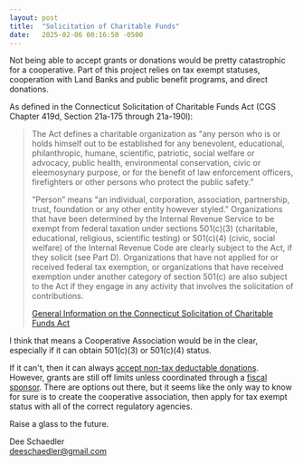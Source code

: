 ```yaml
---
layout: post
title:  "Solicitation of Charitable Funds"
date:   2025-02-06 00:16:50 -0500
---
```


Not being able to accept grants or donations would be pretty catastrophic for a cooperative. Part of this project relies on tax exempt statuses, cooperation with Land Banks and public benefit programs, and direct donations.

As defined in the Connecticut Solicitation of Charitable Funds Act (CGS Chapter 419d, Section 21a-175 through 21a-190l):

> The Act defines a charitable organization as "any person who is or holds himself out to be established for any benevolent, educational, philanthropic, humane, scientific, patriotic, social welfare or advocacy, public health, environmental conservation, civic or eleemosynary purpose, or for the benefit of law enforcement officers, firefighters or other persons who protect the public safety.”
>
> "Person” means "an individual, corporation, association, partnership, trust, foundation or any other entity however styled." Organizations that have been determined by the Internal Revenue Service to be exempt from federal taxation under sections 501(c)(3) (charitable, educational, religious, scientific testing) or 501(c)(4) (civic, social welfare) of the Internal Revenue Code are clearly subject to the Act, if they solicit (see Part D). Organizations that have not applied for or received federal tax exemption, or organizations that have received exemption under another category of section 501(c) are also subject to the Act if they engage in any activity that involves the solicitation of contributions.
>
> [General Information on the Connecticut Solicitation of Charitable Funds Act](https://portal.ct.gov/dcp/charities/general-information-on-the-connecticut-solicitation-of-charitable-funds-act?language=en_US)

I think that means a Cooperative Association would be in the clear, especially if it can obtain 501(c)(3) or 501(c)(4) status.

If it can't, then it can always [accept non-tax deductable donations](https://medium.com/start-coop/how-can-you-accept-donations-and-grants-as-a-cooperative-868c661a95f9). However, grants are still off limits unless coordinated through a [fiscal sponsor](https://medium.com/start-coop/how-can-you-accept-donations-and-grants-as-a-cooperative-868c661a95f9). There are options out there, but it seems like the only way to know for sure is to create the cooperative association, then apply for tax exempt status with all of the correct regulatory agencies.

Raise a glass to the future.

Dee Schaedler  
deeschaedler@gmail.com  
